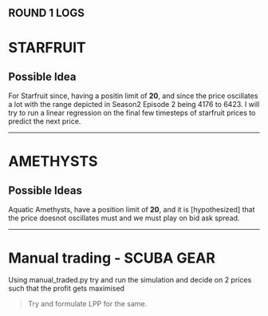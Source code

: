 ## ROUND 1 LOGS

# STARFRUIT

## Possible Idea

For Starfruit since, having a positin limit of **20**, and since the price oscillates a lot with the range depicted in Season2 Episode 2 being 4176 to 6423. 
I will try to run a linear regression on the final few timesteps of starfruit prices to predict the next price. 



---
# AMETHYSTS

## Possible Ideas

Aquatic Amethysts, have a position limit of **20**, and it is [hypothesized] that the price doesnot oscillates must and we must play on bid ask spread. 


---
# Manual trading - SCUBA GEAR

Using manual_traded.py try and run the simulation and decide on 2 prices such that the profit gets maximised 

> Try and formulate LPP for the same. 
